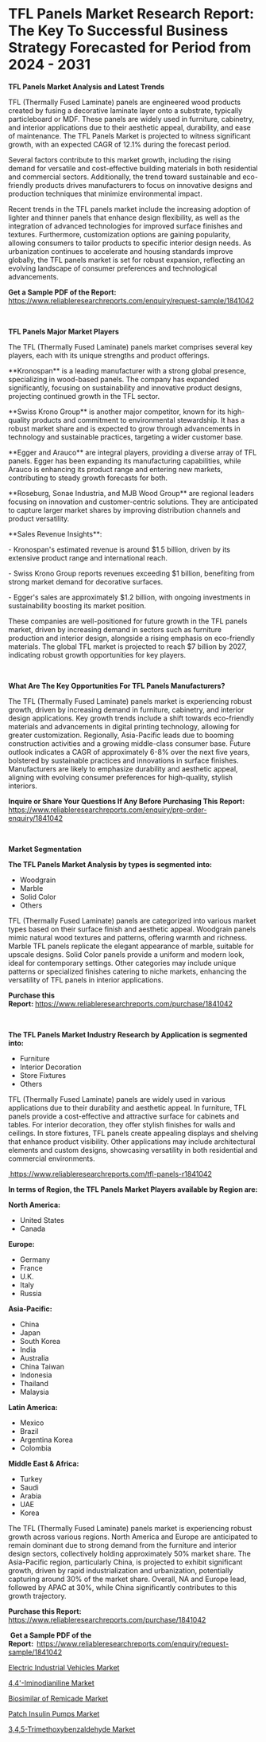 <p><h1>TFL Panels Market Research Report: The Key To Successful Business Strategy Forecasted for Period from 2024 - 2031</h1></p><p><strong>TFL Panels Market Analysis and Latest Trends</strong></p>
<p><p>TFL (Thermally Fused Laminate) panels are engineered wood products created by fusing a decorative laminate layer onto a substrate, typically particleboard or MDF. These panels are widely used in furniture, cabinetry, and interior applications due to their aesthetic appeal, durability, and ease of maintenance. The TFL Panels Market is projected to witness significant growth, with an expected CAGR of 12.1% during the forecast period. </p><p>Several factors contribute to this market growth, including the rising demand for versatile and cost-effective building materials in both residential and commercial sectors. Additionally, the trend toward sustainable and eco-friendly products drives manufacturers to focus on innovative designs and production techniques that minimize environmental impact. </p><p>Recent trends in the TFL panels market include the increasing adoption of lighter and thinner panels that enhance design flexibility, as well as the integration of advanced technologies for improved surface finishes and textures. Furthermore, customization options are gaining popularity, allowing consumers to tailor products to specific interior design needs. As urbanization continues to accelerate and housing standards improve globally, the TFL panels market is set for robust expansion, reflecting an evolving landscape of consumer preferences and technological advancements.</p></p>
<p><strong>Get a Sample PDF of the Report:&nbsp;</strong> <a href="https://www.reliableresearchreports.com/enquiry/request-sample/1841042?utm_campaign=34&utm_medium=2&utm_source=Github&utm_content=ia&utm_term=31122024&utm_id=tfl-panels">https://www.reliableresearchreports.com/enquiry/request-sample/1841042</a></p>
<p>&nbsp;</p>
<p><strong>TFL Panels Major Market Players</strong></p>
<p><p>The TFL (Thermally Fused Laminate) panels market comprises several key players, each with its unique strengths and product offerings. </p><p>**Kronospan** is a leading manufacturer with a strong global presence, specializing in wood-based panels. The company has expanded significantly, focusing on sustainability and innovative product designs, projecting continued growth in the TFL sector.</p><p>**Swiss Krono Group** is another major competitor, known for its high-quality products and commitment to environmental stewardship. It has a robust market share and is expected to grow through advancements in technology and sustainable practices, targeting a wider customer base.</p><p>**Egger and Arauco** are integral players, providing a diverse array of TFL panels. Egger has been expanding its manufacturing capabilities, while Arauco is enhancing its product range and entering new markets, contributing to steady growth forecasts for both.</p><p>**Roseburg, Sonae Industria, and MJB Wood Group** are regional leaders focusing on innovation and customer-centric solutions. They are anticipated to capture larger market shares by improving distribution channels and product versatility.</p><p>**Sales Revenue Insights**: </p><p>- Kronospan's estimated revenue is around $1.5 billion, driven by its extensive product range and international reach. </p><p>- Swiss Krono Group reports revenues exceeding $1 billion, benefiting from strong market demand for decorative surfaces.</p><p>- Egger's sales are approximately $1.2 billion, with ongoing investments in sustainability boosting its market position.</p><p>These companies are well-positioned for future growth in the TFL panels market, driven by increasing demand in sectors such as furniture production and interior design, alongside a rising emphasis on eco-friendly materials. The global TFL market is projected to reach $7 billion by 2027, indicating robust growth opportunities for key players.</p></p>
<p>&nbsp;</p>
<p><strong>What Are The Key Opportunities For TFL Panels Manufacturers?</strong></p>
<p><p>The TFL (Thermally Fused Laminate) panels market is experiencing robust growth, driven by increasing demand in furniture, cabinetry, and interior design applications. Key growth trends include a shift towards eco-friendly materials and advancements in digital printing technology, allowing for greater customization. Regionally, Asia-Pacific leads due to booming construction activities and a growing middle-class consumer base. Future outlook indicates a CAGR of approximately 6-8% over the next five years, bolstered by sustainable practices and innovations in surface finishes. Manufacturers are likely to emphasize durability and aesthetic appeal, aligning with evolving consumer preferences for high-quality, stylish interiors.</p></p>
<p><strong>Inquire or Share Your Questions If Any Before Purchasing This Report:</strong> <a href="https://www.reliableresearchreports.com/enquiry/pre-order-enquiry/1841042?utm_campaign=34&utm_medium=2&utm_source=Github&utm_content=ia&utm_term=31122024&utm_id=tfl-panels">https://www.reliableresearchreports.com/enquiry/pre-order-enquiry/1841042</a></p>
<p>&nbsp;</p>
<p><strong>Market Segmentation</strong></p>
<p><strong>The TFL Panels Market Analysis by types is segmented into:</strong></p>
<p><ul><li>Woodgrain</li><li>Marble</li><li>Solid Color</li><li>Others</li></ul></p>
<p><p>TFL (Thermally Fused Laminate) panels are categorized into various market types based on their surface finish and aesthetic appeal. Woodgrain panels mimic natural wood textures and patterns, offering warmth and richness. Marble TFL panels replicate the elegant appearance of marble, suitable for upscale designs. Solid Color panels provide a uniform and modern look, ideal for contemporary settings. Other categories may include unique patterns or specialized finishes catering to niche markets, enhancing the versatility of TFL panels in interior applications.</p></p>
<p><strong>Purchase this Report:&nbsp;</strong><a href="https://www.reliableresearchreports.com/purchase/1841042?utm_campaign=34&utm_medium=2&utm_source=Github&utm_content=ia&utm_term=31122024&utm_id=tfl-panels">https://www.reliableresearchreports.com/purchase/1841042</a></p>
<p>&nbsp;</p>
<p><strong>The TFL Panels Market Industry Research by Application is segmented into:</strong></p>
<p><ul><li>Furniture</li><li>Interior Decoration</li><li>Store Fixtures</li><li>Others</li></ul></p>
<p><p>TFL (Thermally Fused Laminate) panels are widely used in various applications due to their durability and aesthetic appeal. In furniture, TFL panels provide a cost-effective and attractive surface for cabinets and tables. For interior decoration, they offer stylish finishes for walls and ceilings. In store fixtures, TFL panels create appealing displays and shelving that enhance product visibility. Other applications may include architectural elements and custom designs, showcasing versatility in both residential and commercial environments.</p></p>
<p><a href="https://www.reliableresearchreports.com/tfl-panels-r1841042?utm_campaign=34&utm_medium=2&utm_source=Github&utm_content=ia&utm_term=31122024&utm_id=tfl-panels">&nbsp;https://www.reliableresearchreports.com/tfl-panels-r1841042</a></p>
<p><strong>In terms of Region, the TFL Panels Market Players available by Region are:</strong></p>
<p>
    <p> <strong> North America: </strong>
        <ul>
            <li>United States</li>
            <li>Canada</li>
        </ul>
        </p> 
    <p> <strong> Europe: </strong>
        <ul>
            <li>Germany</li>
            <li>France</li>
            <li>U.K.</li>
            <li>Italy</li>
            <li>Russia</li>
        </ul>
        </p> 
    <p> <strong> Asia-Pacific: </strong>
        <ul>
            <li>China</li>
            <li>Japan</li>
            <li>South Korea</li>
            <li>India</li>
            <li>Australia</li>
            <li>China Taiwan</li>
            <li>Indonesia</li>
            <li>Thailand</li>
            <li>Malaysia</li>
        </ul>
        </p> 
    <p> <strong> Latin America: </strong>
        <ul>
            <li>Mexico</li>
            <li>Brazil</li>
            <li>Argentina Korea</li>
            <li>Colombia</li>
        </ul>
        </p> 
    <p> <strong> Middle East & Africa: </strong>
        <ul>
            <li>Turkey</li>
            <li>Saudi</li>
            <li>Arabia</li>
            <li>UAE</li>
            <li>Korea</li>
        </ul>
    </p>
    </p>
<p><p>The TFL (Thermally Fused Laminate) panels market is experiencing robust growth across various regions. North America and Europe are anticipated to remain dominant due to strong demand from the furniture and interior design sectors, collectively holding approximately 50% market share. The Asia-Pacific region, particularly China, is projected to exhibit significant growth, driven by rapid industrialization and urbanization, potentially capturing around 30% of the market share. Overall, NA and Europe lead, followed by APAC at 30%, while China significantly contributes to this growth trajectory.</p></p>
<p><strong>Purchase this Report: </strong><a href="https://www.reliableresearchreports.com/purchase/1841042?utm_campaign=34&utm_medium=2&utm_source=Github&utm_content=ia&utm_term=31122024&utm_id=tfl-panels">https://www.reliableresearchreports.com/purchase/1841042</a></p>
<p>&nbsp;<strong>Get a Sample PDF of the Report:&nbsp;&nbsp;</strong><a href="https://www.reliableresearchreports.com/enquiry/request-sample/1841042?utm_campaign=34&utm_medium=2&utm_source=Github&utm_content=ia&utm_term=31122024&utm_id=tfl-panels">https://www.reliableresearchreports.com/enquiry/request-sample/1841042</a></p>
<p><strong></strong></p>
<p><p><a href="https://github.com/AshikRahman991/Market-Research-Report-List-1/blob/main/electric-industrial-vehicles-market.md?utm_campaign=34&utm_medium=2&utm_source=Github&utm_content=ia&utm_term=31122024&utm_id=tfl-panels">Electric Industrial Vehicles Market</a></p><p><a href="https://github.com/AlisaRowe24/Market-Research-Report-List-1/blob/main/44-iminodianiline-market.md?utm_campaign=34&utm_medium=2&utm_source=Github&utm_content=ia&utm_term=31122024&utm_id=tfl-panels">4,4'-Iminodianiline Market</a></p><p><a href="https://github.com/guneycigdem35/Market-Research-Report-List-5/blob/main/biosimilar-of-remicade-market.md?utm_campaign=34&utm_medium=2&utm_source=Github&utm_content=ia&utm_term=31122024&utm_id=tfl-panels">Biosimilar of Remicade Market</a></p><p><a href="https://github.com/arvelm4nthig/Market-Research-Report-List-1/blob/main/patch-insulin-pumps-market.md?utm_campaign=34&utm_medium=2&utm_source=Github&utm_content=ia&utm_term=31122024&utm_id=tfl-panels">Patch Insulin Pumps Market</a></p><p><a href="https://github.com/HobertDavis43/Market-Research-Report-List-1/blob/main/345-trimethoxybenzaldehyde-market.md?utm_campaign=34&utm_medium=2&utm_source=Github&utm_content=ia&utm_term=31122024&utm_id=tfl-panels">3,4,5-Trimethoxybenzaldehyde Market</a></p></p>